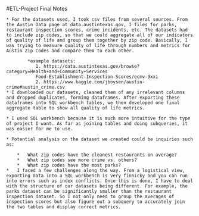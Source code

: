 #ETL-Project Final Notes

    * For the datasets used, I took csv files from several sources. From the Austin Data page at data.austintexas.gov, I files for parks, restaurant inspection scores, crime incidents, etc. The datasets had to include zip codes, so that we could aggregate all of our indicators of quality of life and group them together by zip code. Basically, I was trying to measure quality of life through numbers and metrics for Austin Zip Codes and compare them to each other.
            
            *example datasets:
               1. https://data.austintexas.gov/browse?category=Health+and+Community+Services
               Food-Establishment-Inspection-Scores/ecmv-9xxi
               2. https://www.kaggle.com/jboysen/austin-crime#austin_crime.csv
    * I downloaded our datasets, cleaned them of any irrelevant columns and dropped duplicates, forming dataframes. After exporting these dataframes into SQL workbench tables, we then developed one final aggregate table to show all quality of life metrics.
    
    * I used SQL workbench because it is much more intuitive for the type of project I want. As far as joining tables and doing subqueries, it was easier for me to use.

    * Potential analysis on the dataset we created could be inquiries such as:

        *   What zip codes have the cleanest restaurants on average?
        *   What zip codes see more crime vs. others?
        *   What zip codes have the most parks?
    *   I faced a few challenges along the way. From a logistical view, exporting data into a SQL workbench is very finnicky and you can run into errors such as index conflicts. Once this is done, I have to deal with the structure of our datasets being different. For example, the parks dataset can be significantly smaller than the restaurant inspection dataset. So I not only need to group the averages of inspection scores but also figure out a subquery to accurately join the two tables and display correct metrics. 

